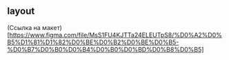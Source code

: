 ## layout

(Ссылка на макет)[https://www.figma.com/file/MsS1FU4KJTTa24ELEUTpS8/%D0%A2%D0%B5%D1%81%D1%82%D0%BE%D0%B2%D0%BE%D0%B5-%D0%B7%D0%B0%D0%B4%D0%B0%D0%BD%D0%B8%D0%B5]
